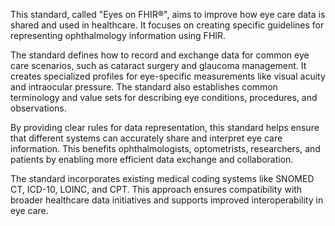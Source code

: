 This standard, called "Eyes on FHIR®", aims to improve how eye care data is shared and used in healthcare. It focuses on creating specific guidelines for representing ophthalmology information using FHIR.

The standard defines how to record and exchange data for common eye care scenarios, such as cataract surgery and glaucoma management. It creates specialized profiles for eye-specific measurements like visual acuity and intraocular pressure. The standard also establishes common terminology and value sets for describing eye conditions, procedures, and observations.

By providing clear rules for data representation, this standard helps ensure that different systems can accurately share and interpret eye care information. This benefits ophthalmologists, optometrists, researchers, and patients by enabling more efficient data exchange and collaboration.

The standard incorporates existing medical coding systems like SNOMED CT, ICD-10, LOINC, and CPT. This approach ensures compatibility with broader healthcare data initiatives and supports improved interoperability in eye care.